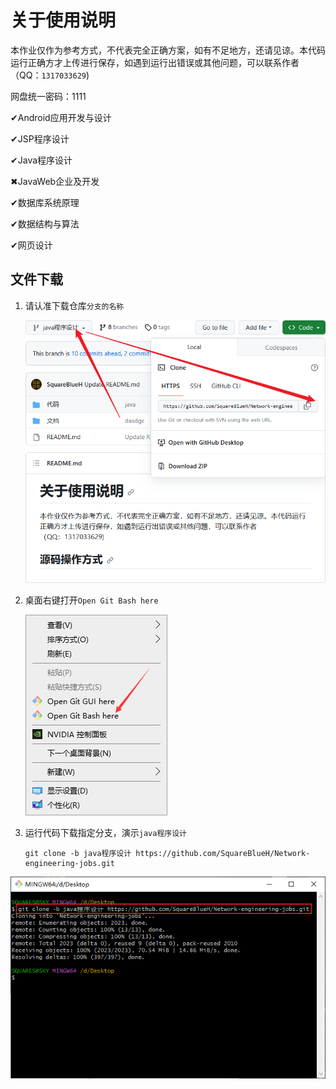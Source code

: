 # 关于使用说明
本作业仅作为参考方式，不代表完全正确方案，如有不足地方，还请见谅。本代码运行正确方才上传进行保存，如遇到运行出错误或其他问题，可以联系作者（QQ：`1317033629`)

网盘统一密码：1111

✔Android应用开发与设计

✔JSP程序设计

✔Java程序设计

✖JavaWeb企业及开发

✔数据库系统原理

✔数据结构与算法

✔网页设计

## 文件下载

1. 请认准下载仓库`分支的名称`

   ![image-20230921170541216](README.assets/image-20230921170541216.png)

2. 桌面右键打开`Open Git Bash here`

   ![image-20230921170658034](README.assets/image-20230921170658034.png)

3. 运行代码下载指定分支，演示`java程序设计`

   ```
   git clone -b java程序设计 https://github.com/SquareBlueH/Network-engineering-jobs.git
   ```
   
   

![image-20230921212945708](README.assets/image-20230921212945708.png)